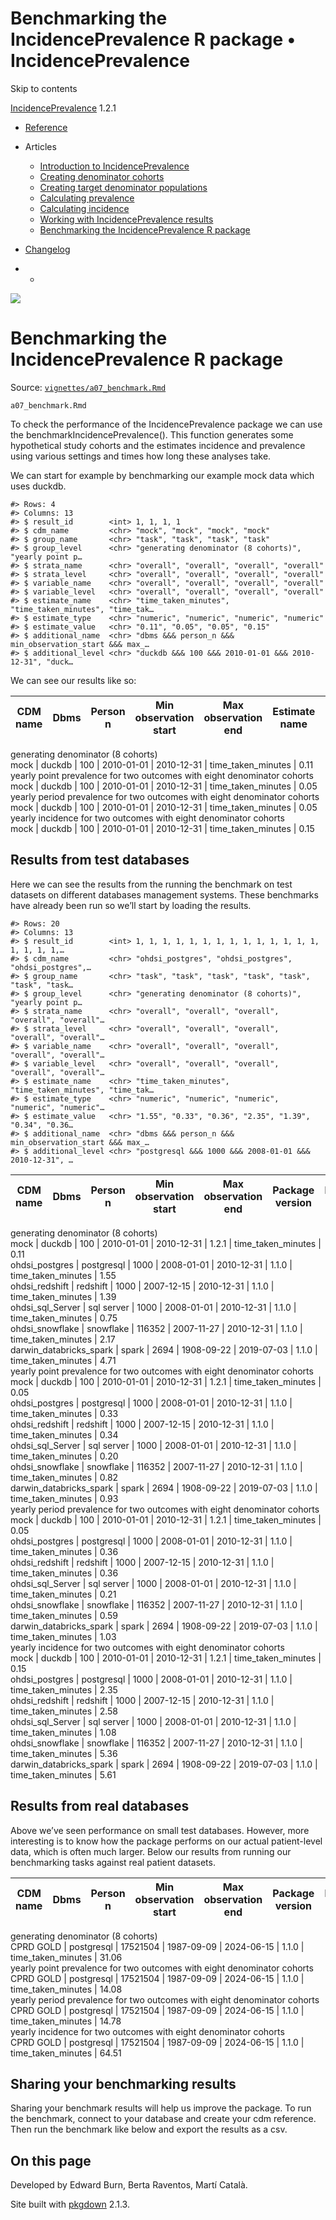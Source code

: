 # Benchmarking the IncidencePrevalence R package • IncidencePrevalence

Skip to contents

[IncidencePrevalence](../index.html) 1.2.1

  * [Reference](../reference/index.html)
  * Articles
    * [Introduction to IncidencePrevalence](../articles/a01_Introduction_to_IncidencePrevalence.html)
    * [Creating denominator cohorts](../articles/a02_Creating_denominator_populations.html)
    * [Creating target denominator populations](../articles/a03_Creating_target_denominator_populations.html)
    * [Calculating prevalence](../articles/a04_Calculating_prevalence.html)
    * [Calculating incidence](../articles/a05_Calculating_incidence.html)
    * [Working with IncidencePrevalence results](../articles/a06_Working_with_IncidencePrevalence_Results.html)
    * [Benchmarking the IncidencePrevalence R package](../articles/a07_benchmark.html)
  * [Changelog](../news/index.html)


  *   * [](https://github.com/darwin-eu/IncidencePrevalence/)



![](../logo.png)

# Benchmarking the IncidencePrevalence R package

Source: [`vignettes/a07_benchmark.Rmd`](https://github.com/darwin-eu/IncidencePrevalence/blob/v1.2.1/vignettes/a07_benchmark.Rmd)

`a07_benchmark.Rmd`

To check the performance of the IncidencePrevalence package we can use the benchmarkIncidencePrevalence(). This function generates some hypothetical study cohorts and the estimates incidence and prevalence using various settings and times how long these analyses take.

We can start for example by benchmarking our example mock data which uses duckdb.
    
    
    #> Rows: 4
    #> Columns: 13
    #> $ result_id        <int> 1, 1, 1, 1
    #> $ cdm_name         <chr> "mock", "mock", "mock", "mock"
    #> $ group_name       <chr> "task", "task", "task", "task"
    #> $ group_level      <chr> "generating denominator (8 cohorts)", "yearly point p…
    #> $ strata_name      <chr> "overall", "overall", "overall", "overall"
    #> $ strata_level     <chr> "overall", "overall", "overall", "overall"
    #> $ variable_name    <chr> "overall", "overall", "overall", "overall"
    #> $ variable_level   <chr> "overall", "overall", "overall", "overall"
    #> $ estimate_name    <chr> "time_taken_minutes", "time_taken_minutes", "time_tak…
    #> $ estimate_type    <chr> "numeric", "numeric", "numeric", "numeric"
    #> $ estimate_value   <chr> "0.11", "0.05", "0.05", "0.15"
    #> $ additional_name  <chr> "dbms &&& person_n &&& min_observation_start &&& max_…
    #> $ additional_level <chr> "duckdb &&& 100 &&& 2010-01-01 &&& 2010-12-31", "duck…

We can see our results like so:

CDM name | Dbms | Person n | Min observation start | Max observation end | Estimate name | Estimate value  
---|---|---|---|---|---|---  
generating denominator (8 cohorts)  
mock | duckdb | 100 | 2010-01-01 | 2010-12-31 | time_taken_minutes | 0.11  
yearly point prevalence for two outcomes with eight denominator cohorts  
mock | duckdb | 100 | 2010-01-01 | 2010-12-31 | time_taken_minutes | 0.05  
yearly period prevalence for two outcomes with eight denominator cohorts  
mock | duckdb | 100 | 2010-01-01 | 2010-12-31 | time_taken_minutes | 0.05  
yearly incidence for two outcomes with eight denominator cohorts  
mock | duckdb | 100 | 2010-01-01 | 2010-12-31 | time_taken_minutes | 0.15  
  
## Results from test databases

Here we can see the results from the running the benchmark on test datasets on different databases management systems. These benchmarks have already been run so we’ll start by loading the results.
    
    
    #> Rows: 20
    #> Columns: 13
    #> $ result_id        <int> 1, 1, 1, 1, 1, 1, 1, 1, 1, 1, 1, 1, 1, 1, 1, 1, 1, 1,…
    #> $ cdm_name         <chr> "ohdsi_postgres", "ohdsi_postgres", "ohdsi_postgres",…
    #> $ group_name       <chr> "task", "task", "task", "task", "task", "task", "task…
    #> $ group_level      <chr> "generating denominator (8 cohorts)", "yearly point p…
    #> $ strata_name      <chr> "overall", "overall", "overall", "overall", "overall"…
    #> $ strata_level     <chr> "overall", "overall", "overall", "overall", "overall"…
    #> $ variable_name    <chr> "overall", "overall", "overall", "overall", "overall"…
    #> $ variable_level   <chr> "overall", "overall", "overall", "overall", "overall"…
    #> $ estimate_name    <chr> "time_taken_minutes", "time_taken_minutes", "time_tak…
    #> $ estimate_type    <chr> "numeric", "numeric", "numeric", "numeric", "numeric"…
    #> $ estimate_value   <chr> "1.55", "0.33", "0.36", "2.35", "1.39", "0.34", "0.36…
    #> $ additional_name  <chr> "dbms &&& person_n &&& min_observation_start &&& max_…
    #> $ additional_level <chr> "postgresql &&& 1000 &&& 2008-01-01 &&& 2010-12-31", …

CDM name | Dbms | Person n | Min observation start | Max observation end | Package version | Estimate name | Estimate value  
---|---|---|---|---|---|---|---  
generating denominator (8 cohorts)  
mock | duckdb | 100 | 2010-01-01 | 2010-12-31 | 1.2.1 | time_taken_minutes | 0.11  
ohdsi_postgres | postgresql | 1000 | 2008-01-01 | 2010-12-31 | 1.1.0 | time_taken_minutes | 1.55  
ohdsi_redshift | redshift | 1000 | 2007-12-15 | 2010-12-31 | 1.1.0 | time_taken_minutes | 1.39  
ohdsi_sql_Server | sql server | 1000 | 2008-01-01 | 2010-12-31 | 1.1.0 | time_taken_minutes | 0.75  
ohdsi_snowflake | snowflake | 116352 | 2007-11-27 | 2010-12-31 | 1.1.0 | time_taken_minutes | 2.17  
darwin_databricks_spark | spark | 2694 | 1908-09-22 | 2019-07-03 | 1.1.0 | time_taken_minutes | 4.71  
yearly point prevalence for two outcomes with eight denominator cohorts  
mock | duckdb | 100 | 2010-01-01 | 2010-12-31 | 1.2.1 | time_taken_minutes | 0.05  
ohdsi_postgres | postgresql | 1000 | 2008-01-01 | 2010-12-31 | 1.1.0 | time_taken_minutes | 0.33  
ohdsi_redshift | redshift | 1000 | 2007-12-15 | 2010-12-31 | 1.1.0 | time_taken_minutes | 0.34  
ohdsi_sql_Server | sql server | 1000 | 2008-01-01 | 2010-12-31 | 1.1.0 | time_taken_minutes | 0.20  
ohdsi_snowflake | snowflake | 116352 | 2007-11-27 | 2010-12-31 | 1.1.0 | time_taken_minutes | 0.82  
darwin_databricks_spark | spark | 2694 | 1908-09-22 | 2019-07-03 | 1.1.0 | time_taken_minutes | 0.93  
yearly period prevalence for two outcomes with eight denominator cohorts  
mock | duckdb | 100 | 2010-01-01 | 2010-12-31 | 1.2.1 | time_taken_minutes | 0.05  
ohdsi_postgres | postgresql | 1000 | 2008-01-01 | 2010-12-31 | 1.1.0 | time_taken_minutes | 0.36  
ohdsi_redshift | redshift | 1000 | 2007-12-15 | 2010-12-31 | 1.1.0 | time_taken_minutes | 0.36  
ohdsi_sql_Server | sql server | 1000 | 2008-01-01 | 2010-12-31 | 1.1.0 | time_taken_minutes | 0.21  
ohdsi_snowflake | snowflake | 116352 | 2007-11-27 | 2010-12-31 | 1.1.0 | time_taken_minutes | 0.59  
darwin_databricks_spark | spark | 2694 | 1908-09-22 | 2019-07-03 | 1.1.0 | time_taken_minutes | 1.03  
yearly incidence for two outcomes with eight denominator cohorts  
mock | duckdb | 100 | 2010-01-01 | 2010-12-31 | 1.2.1 | time_taken_minutes | 0.15  
ohdsi_postgres | postgresql | 1000 | 2008-01-01 | 2010-12-31 | 1.1.0 | time_taken_minutes | 2.35  
ohdsi_redshift | redshift | 1000 | 2007-12-15 | 2010-12-31 | 1.1.0 | time_taken_minutes | 2.58  
ohdsi_sql_Server | sql server | 1000 | 2008-01-01 | 2010-12-31 | 1.1.0 | time_taken_minutes | 1.08  
ohdsi_snowflake | snowflake | 116352 | 2007-11-27 | 2010-12-31 | 1.1.0 | time_taken_minutes | 5.36  
darwin_databricks_spark | spark | 2694 | 1908-09-22 | 2019-07-03 | 1.1.0 | time_taken_minutes | 5.61  
  
## Results from real databases

Above we’ve seen performance on small test databases. However, more interesting is to know how the package performs on our actual patient-level data, which is often much larger. Below our results from running our benchmarking tasks against real patient datasets.

CDM name | Dbms | Person n | Min observation start | Max observation end | Package version | Estimate name | Estimate value  
---|---|---|---|---|---|---|---  
generating denominator (8 cohorts)  
CPRD GOLD | postgresql | 17521504 | 1987-09-09 | 2024-06-15 | 1.1.0 | time_taken_minutes | 31.06  
yearly point prevalence for two outcomes with eight denominator cohorts  
CPRD GOLD | postgresql | 17521504 | 1987-09-09 | 2024-06-15 | 1.1.0 | time_taken_minutes | 14.08  
yearly period prevalence for two outcomes with eight denominator cohorts  
CPRD GOLD | postgresql | 17521504 | 1987-09-09 | 2024-06-15 | 1.1.0 | time_taken_minutes | 14.78  
yearly incidence for two outcomes with eight denominator cohorts  
CPRD GOLD | postgresql | 17521504 | 1987-09-09 | 2024-06-15 | 1.1.0 | time_taken_minutes | 64.51  
  
## Sharing your benchmarking results

Sharing your benchmark results will help us improve the package. To run the benchmark, connect to your database and create your cdm reference. Then run the benchmark like below and export the results as a csv.

## On this page

Developed by Edward Burn, Berta Raventos, Martí Català.

Site built with [pkgdown](https://pkgdown.r-lib.org/) 2.1.3.

